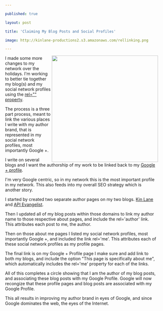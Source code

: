 ---
published: true
layout: post
title: 'Claiming My Blog Posts and Social Profiles'
image: http://kinlane-productions2.s3.amazonaws.com/rellinking.png
---

<img src="https://kinlane-productions2.s3.amazonaws.com/rellinking.png" alt="" width="350" align="right" />I made some more changes to my network over the holidays. I'm working to better tie together my blog(s) and my social network profiles using the <a title="rel= property" href="https://www.w3schools.com/jsref/prop_link_rel.asp">rel="" property</a>.<p>
The process is a three part process, meant to link the various places I write with my author brand, that is represented in my social network profiles, most importantly Google +.<p>
I write on several blogs and I want the authorship of my work to be linked back to my <a title="Google + Profile" href="https://plus.google.com/106460238807821851374/">Google + profile</a>.<p>
I'm very Google centric, so in my network this is the most important profile in my network. This also feeds into my overall SEO strategy which is another story.<p>
I started by created two separate author pages on my two blogs. <a title="Kin Lane" href="http://www.kinlane.com/about/">Kin Lane</a> and <a title="API Evangelist" href="http://blog.apievangelist.com/about/">API Evangelist</a>.<p>
Then I updated all of my blog posts within those domains to link my author name to those respective about pages, and include the rel='author' link.  This attributes each post to me, the author.<p>
Then on those about me pages I listed my social network profiles, most importantly Google +, and included the link rel='me'. This attributes each of these social network profiles as my profile pages.<p>
The final link is on my Google + Profile page I make sure and add link to both my blogs, and include the option "This page is specifically about me", which automatically includes the rel='me' property for each of the links.<p>
All of this completes a circle showing that I am the author of my blog posts, and associating these blog posts with my Google Profile. Google will now recongize that these profile pages and blog posts are associated with my Google Profile.<p>
This all results in improving my author brand in eyes of Google, and since Google dominates the web, the eyes of the Internet.


